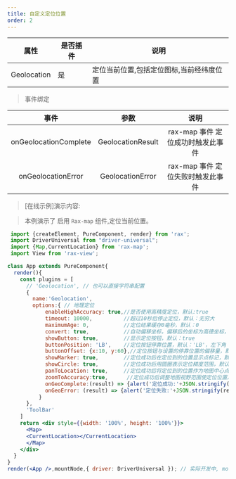 ```yaml
---
title: 自定义定位位置
order: 2
---
```




| 属性 | 是否插件 | 说明 |
|------|-----|-----|
| Geolocation | 是 | 定位当前位置,包括定位图标,当前经纬度位置 |

> 事件绑定

| 事件       | 参数 | 说明     |
|:-------------:|:-------------:|:-------------:|
| onGeolocationComplete | GeolocationResult | rax-map 事件 定位成功时触发此事件|
| onGeolocationError | GeolocationError | rax-map 事件 定位失败时触发此事件|

> [在线示例]演示内容:

> 本例演示了 启用 `Rax-map` 组件,定位当前位置。

```jsx
 import {createElement, PureComponent, render} from 'rax';
 import DriverUniversal from "driver-universal";
 import {Map,CurrentLocation} from 'rax-map';
 import View from 'rax-view';

class App extends PureComponent{
  render(){
    const plugins = [
      // 'Geolocation', // 也可以直接字符串配置
      {
        name:'Geolocation',
        options:{ // 地理定位
            enableHighAccuracy: true,//是否使用高精度定位，默认:true
            timeout: 10000,          //超过10秒后停止定位，默认：无穷大
            maximumAge: 0,           //定位结果缓存0毫秒，默认：0
            convert: true,           //自动偏移坐标，偏移后的坐标为高德坐标，默认：true
            showButton: true,        //显示定位按钮，默认：true
            buttonPosition: 'LB',    //定位按钮停靠位置，默认：'LB'，左下角
            buttonOffset: {x:10, y:60},//定位按钮与设置的停靠位置的偏移量，默认：Pixel(10, 20)
            showMarker: true,        //定位成功后在定位到的位置显示点标记，默认：true
            showCircle: true,        //定位成功后用圆圈表示定位精度范围，默认：true
            panToLocation: true,     //定位成功后将定位到的位置作为地图中心点，默认：true
            zoomToAccuracy:true,      //定位成功后调整地图视野范围使定位位置及精度范围视野内可见，默认：false
            onGeoComplete:(result) => {alert('定位成功:'+JSON.stringify(result))},
            onGeoError: (result) => {alert('定位失败:'+JSON.stringify(result))},
          }
      },
      'ToolBar'
    ]
    return <div style={{width: '100%', height: '100%'}}>
      <Map>
      <CurrentLocation></CurrentLocation>
      </Map>
    </div>
  }
}
render(<App />,mountNode,{ driver: DriverUniversal }); // 实际开发中, mountNode不用传，这里是为了放入示例dom中;
```
